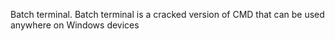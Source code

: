 Batch terminal.
Batch terminal is a cracked version of CMD that can be used anywhere on Windows devices
